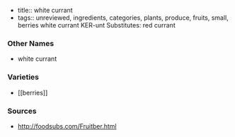 - title:: white currant
- tags:: unreviewed, ingredients, categories, plants, produce, fruits, small, berries
white currant KER-unt Substitutes: red currant

### Other Names

* white currant

### Varieties

* [[berries]]

### Sources
* http://foodsubs.com/Fruitber.html
